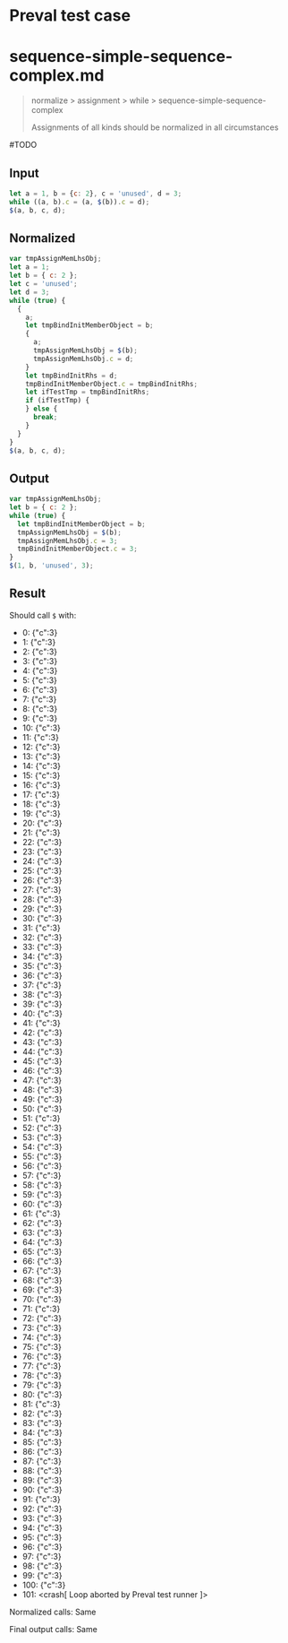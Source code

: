 # Preval test case

# sequence-simple-sequence-complex.md

> normalize > assignment > while > sequence-simple-sequence-complex
>
> Assignments of all kinds should be normalized in all circumstances

#TODO

## Input

`````js filename=intro
let a = 1, b = {c: 2}, c = 'unused', d = 3;
while ((a, b).c = (a, $(b)).c = d);
$(a, b, c, d);
`````

## Normalized

`````js filename=intro
var tmpAssignMemLhsObj;
let a = 1;
let b = { c: 2 };
let c = 'unused';
let d = 3;
while (true) {
  {
    a;
    let tmpBindInitMemberObject = b;
    {
      a;
      tmpAssignMemLhsObj = $(b);
      tmpAssignMemLhsObj.c = d;
    }
    let tmpBindInitRhs = d;
    tmpBindInitMemberObject.c = tmpBindInitRhs;
    let ifTestTmp = tmpBindInitRhs;
    if (ifTestTmp) {
    } else {
      break;
    }
  }
}
$(a, b, c, d);
`````

## Output

`````js filename=intro
var tmpAssignMemLhsObj;
let b = { c: 2 };
while (true) {
  let tmpBindInitMemberObject = b;
  tmpAssignMemLhsObj = $(b);
  tmpAssignMemLhsObj.c = 3;
  tmpBindInitMemberObject.c = 3;
}
$(1, b, 'unused', 3);
`````

## Result

Should call `$` with:
 - 0: {"c":3}
 - 1: {"c":3}
 - 2: {"c":3}
 - 3: {"c":3}
 - 4: {"c":3}
 - 5: {"c":3}
 - 6: {"c":3}
 - 7: {"c":3}
 - 8: {"c":3}
 - 9: {"c":3}
 - 10: {"c":3}
 - 11: {"c":3}
 - 12: {"c":3}
 - 13: {"c":3}
 - 14: {"c":3}
 - 15: {"c":3}
 - 16: {"c":3}
 - 17: {"c":3}
 - 18: {"c":3}
 - 19: {"c":3}
 - 20: {"c":3}
 - 21: {"c":3}
 - 22: {"c":3}
 - 23: {"c":3}
 - 24: {"c":3}
 - 25: {"c":3}
 - 26: {"c":3}
 - 27: {"c":3}
 - 28: {"c":3}
 - 29: {"c":3}
 - 30: {"c":3}
 - 31: {"c":3}
 - 32: {"c":3}
 - 33: {"c":3}
 - 34: {"c":3}
 - 35: {"c":3}
 - 36: {"c":3}
 - 37: {"c":3}
 - 38: {"c":3}
 - 39: {"c":3}
 - 40: {"c":3}
 - 41: {"c":3}
 - 42: {"c":3}
 - 43: {"c":3}
 - 44: {"c":3}
 - 45: {"c":3}
 - 46: {"c":3}
 - 47: {"c":3}
 - 48: {"c":3}
 - 49: {"c":3}
 - 50: {"c":3}
 - 51: {"c":3}
 - 52: {"c":3}
 - 53: {"c":3}
 - 54: {"c":3}
 - 55: {"c":3}
 - 56: {"c":3}
 - 57: {"c":3}
 - 58: {"c":3}
 - 59: {"c":3}
 - 60: {"c":3}
 - 61: {"c":3}
 - 62: {"c":3}
 - 63: {"c":3}
 - 64: {"c":3}
 - 65: {"c":3}
 - 66: {"c":3}
 - 67: {"c":3}
 - 68: {"c":3}
 - 69: {"c":3}
 - 70: {"c":3}
 - 71: {"c":3}
 - 72: {"c":3}
 - 73: {"c":3}
 - 74: {"c":3}
 - 75: {"c":3}
 - 76: {"c":3}
 - 77: {"c":3}
 - 78: {"c":3}
 - 79: {"c":3}
 - 80: {"c":3}
 - 81: {"c":3}
 - 82: {"c":3}
 - 83: {"c":3}
 - 84: {"c":3}
 - 85: {"c":3}
 - 86: {"c":3}
 - 87: {"c":3}
 - 88: {"c":3}
 - 89: {"c":3}
 - 90: {"c":3}
 - 91: {"c":3}
 - 92: {"c":3}
 - 93: {"c":3}
 - 94: {"c":3}
 - 95: {"c":3}
 - 96: {"c":3}
 - 97: {"c":3}
 - 98: {"c":3}
 - 99: {"c":3}
 - 100: {"c":3}
 - 101: <crash[ Loop aborted by Preval test runner ]>

Normalized calls: Same

Final output calls: Same

